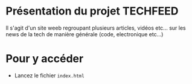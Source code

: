 # Présentation du projet TECHFEED
Il s'agit d'un site weeb regroupant plusieurs articles, vidéos etc... sur les news de la tech de manière générale (code, electronique etc...)

# Pour y accéder
- Lancez le fichier ```index.html```
